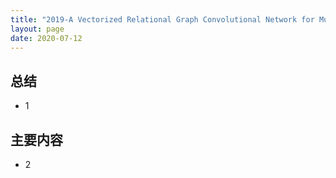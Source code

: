 ```yaml
---
title: "2019-A Vectorized Relational Graph Convolutional Network for Multi-Relational Network Alignment"
layout: page
date: 2020-07-12
---
```


## 总结

- 1

 
## 主要内容

- 2